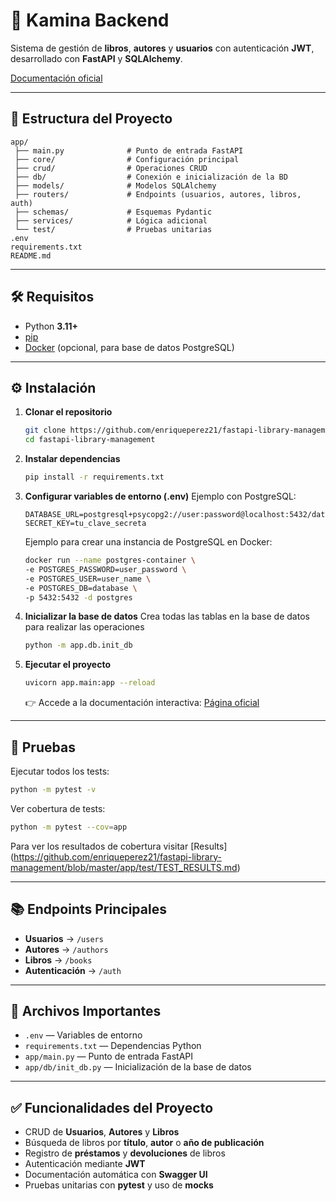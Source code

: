 # 🚀 Kamina Backend

Sistema de gestión de **libros**, **autores** y **usuarios** con autenticación **JWT**, desarrollado con **FastAPI** y **SQLAlchemy**.

[Documentación oficial](https://enriqueperez21.github.io/fastapi-library-management/docs/)

---

## 📂 Estructura del Proyecto

```
app/
 ├── main.py              # Punto de entrada FastAPI
 ├── core/                # Configuración principal
 ├── crud/                # Operaciones CRUD
 ├── db/                  # Conexión e inicialización de la BD
 ├── models/              # Modelos SQLAlchemy
 ├── routers/             # Endpoints (usuarios, autores, libros, auth)
 ├── schemas/             # Esquemas Pydantic
 ├── services/            # Lógica adicional
 └── test/                # Pruebas unitarias
.env
requirements.txt
README.md
```

---

## 🛠️ Requisitos

- Python **3.11+**
- [pip](https://pip.pypa.io/en/stable/)
- [Docker](https://www.docker.com/) (opcional, para base de datos PostgreSQL)

---

## ⚙️ Instalación

1. **Clonar el repositorio**
   ```sh
   git clone https://github.com/enriqueperez21/fastapi-library-management
   cd fastapi-library-management
   ```

2. **Instalar dependencias**
   ```sh
   pip install -r requirements.txt
   ```

3. **Configurar variables de entorno (.env)**
   Ejemplo con PostgreSQL:
   ```env
   DATABASE_URL=postgresql+psycopg2://user:password@localhost:5432/database
   SECRET_KEY=tu_clave_secreta
   ```

   Ejemplo para crear una instancia de PostgreSQL en Docker:
   ```sh
   docker run --name postgres-container \
   -e POSTGRES_PASSWORD=user_password \
   -e POSTGRES_USER=user_name \
   -e POSTGRES_DB=database \
   -p 5432:5432 -d postgres
   ```

4. **Inicializar la base de datos**
   Crea todas las tablas en la base de datos para realizar las operaciones
   ```sh
   python -m app.db.init_db
   ```

5. **Ejecutar el proyecto**
   ```sh
   uvicorn app.main:app --reload
   ```

   👉 Accede a la documentación interactiva: [Página oficial](https://enriqueperez21.github.io/fastapi-library-management/docs/)

---

## 🧪 Pruebas

Ejecutar todos los tests:
```sh
python -m pytest -v
```

Ver cobertura de tests:
```sh
python -m pytest --cov=app
```

Para ver los resultados de cobertura visitar 
[Results] (https://github.com/enriqueperez21/fastapi-library-management/blob/master/app/test/TEST_RESULTS.md)

---

## 📚 Endpoints Principales

- **Usuarios** → `/users`
- **Autores** → `/authors`
- **Libros** → `/books`
- **Autenticación** → `/auth`

---

## 📝 Archivos Importantes

- `.env` — Variables de entorno  
- `requirements.txt` — Dependencias Python  
- `app/main.py` — Punto de entrada FastAPI  
- `app/db/init_db.py` — Inicialización de la base de datos  

---

## ✅ Funcionalidades del Proyecto

- CRUD de **Usuarios**, **Autores** y **Libros**  
- Búsqueda de libros por **título**, **autor** o **año de publicación**  
- Registro de **préstamos** y **devoluciones** de libros  
- Autenticación mediante **JWT**  
- Documentación automática con **Swagger UI**  
- Pruebas unitarias con **pytest** y uso de **mocks**  